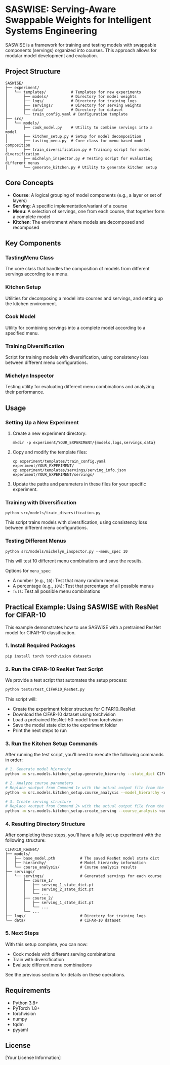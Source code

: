 # SASWISE: Serving-Aware Swappable Weights for Intelligent Systems Engineering

SASWISE is a framework for training and testing models with swappable components (servings) organized into courses. This approach allows for modular model development and evaluation.

## Project Structure

```
SASWISE/
├── experiment/
│   └── templates/           # Templates for new experiments
│       ├── models/          # Directory for model weights
│       ├── logs/            # Directory for training logs
│       ├── servings/        # Directory for serving weights
│       ├── data/            # Directory for dataset
│       └── train_config.yaml # Configuration template
├── src/
│   └── models/
│       ├── cook_model.py    # Utility to combine servings into a model
│       ├── kitchen_setup.py # Setup for model decomposition
│       ├── tasting_menu.py  # Core class for menu-based model composition
│       ├── train_diversification.py # Training script for model diversification
│       ├── michelyn_inspector.py # Testing script for evaluating different menus
│       └── generate_kitchen.py # Utility to generate kitchen setup
```

## Core Concepts

- **Course**: A logical grouping of model components (e.g., a layer or set of layers)
- **Serving**: A specific implementation/variant of a course
- **Menu**: A selection of servings, one from each course, that together form a complete model
- **Kitchen**: The environment where models are decomposed and recomposed

## Key Components

### TastingMenu Class

The core class that handles the composition of models from different servings according to a menu.

### Kitchen Setup

Utilities for decomposing a model into courses and servings, and setting up the kitchen environment.

### Cook Model

Utility for combining servings into a complete model according to a specified menu.

### Training Diversification

Script for training models with diversification, using consistency loss between different menu configurations.

### Michelyn Inspector

Testing utility for evaluating different menu combinations and analyzing their performance.

## Usage

### Setting Up a New Experiment

1. Create a new experiment directory:
   ```
   mkdir -p experiment/YOUR_EXPERIMENT/{models,logs,servings,data}
   ```

2. Copy and modify the template files:
   ```
   cp experiment/templates/train_config.yaml experiment/YOUR_EXPERIMENT/
   cp experiment/templates/servings/serving_info.json experiment/YOUR_EXPERIMENT/servings/
   ```

3. Update the paths and parameters in these files for your specific experiment.

### Training with Diversification

```
python src/models/train_diversification.py
```

This script trains models with diversification, using consistency loss between different menu configurations.

### Testing Different Menus

```
python src/models/michelyn_inspector.py --menu_spec 10
```

This will test 10 different menu combinations and save the results.

Options for `menu_spec`:
- A number (e.g., `10`): Test that many random menus
- A percentage (e.g., `10%`): Test that percentage of all possible menus
- `full`: Test all possible menu combinations

## Practical Example: Using SASWISE with ResNet for CIFAR-10

This example demonstrates how to use SASWISE with a pretrained ResNet model for CIFAR-10 classification.

### 1. Install Required Packages

```bash
pip install torch torchvision datasets
```

### 2. Run the CIFAR-10 ResNet Test Script

We provide a test script that automates the setup process:

```bash
python tests/test_CIFAR10_ResNet.py
```

This script will:
- Create the experiment folder structure for CIFAR10_ResNet
- Download the CIFAR-10 dataset using torchvision
- Load a pretrained ResNet-50 model from torchvision
- Save the model state dict to the experiment folder
- Print the next steps to run

### 3. Run the Kitchen Setup Commands

After running the test script, you'll need to execute the following commands in order:

```bash
# 1. Generate model hierarchy
python -m src.models.kitchen_setup.generate_hierarchy --state_dict CIFAR10_ResNet/models/base_model.pth --out CIFAR10_ResNet/models/hierarchy

# 2. Analyze course parameters
# Replace <output from Command 1> with the actual output file from the previous command
python -m src.models.kitchen_setup.course_analysis --model_hierarchy <output from Command 1> --out CIFAR10_ResNet/models/course_analysis

# 3. Create serving structure
# Replace <output from Command 2> with the actual output file from the previous command
python -m src.models.kitchen_setup.create_serving --course_analysis <output from Command 2> --out CIFAR10_ResNet --state_dict CIFAR10_ResNet/models/base_model.pth
```

### 4. Resulting Directory Structure

After completing these steps, you'll have a fully set up experiment with the following structure:

```
CIFAR10_ResNet/
├── models/
│   ├── base_model.pth           # The saved ResNet model state dict
│   ├── hierarchy/               # Model hierarchy information
│   └── course_analysis/         # Course analysis results
├── servings/
│   └── servings/                # Generated servings for each course
│       ├── course_1/
│       │   ├── serving_1_state_dict.pt
│       │   ├── serving_2_state_dict.pt
│       │   └── ...
│       ├── course_2/
│       │   ├── serving_1_state_dict.pt
│       │   └── ...
│       └── ...
├── logs/                        # Directory for training logs
└── data/                        # CIFAR-10 dataset
```

### 5. Next Steps

With this setup complete, you can now:
- Cook models with different serving combinations
- Train with diversification
- Evaluate different menu combinations

See the previous sections for details on these operations.

## Requirements

- Python 3.8+
- PyTorch 1.8+
- torchvision
- numpy
- tqdm
- pyyaml

## License

[Your License Information] 
